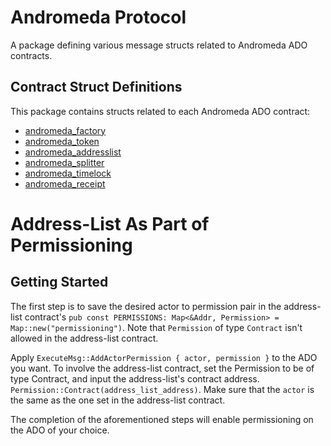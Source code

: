 # Andromeda Protocol

A package defining various message structs related to Andromeda ADO contracts.

## Contract Struct Definitions
This package contains structs related to each Andromeda ADO contract:
- [andromeda_factory](https://github.com/andromedaprotocol/andromeda-contracts/blob/main/packages/andromeda_protocol/src/factory.rs)
- [andromeda_token](https://github.com/andromedaprotocol/andromeda-contracts/blob/main/packages/andromeda_protocol/src/token.rs)
- [andromeda_addresslist](https://github.com/andromedaprotocol/andromeda-contracts/blob/main/packages/andromeda_protocol/src/address_list.rs)
- [andromeda_splitter](https://github.com/andromedaprotocol/andromeda-contracts/blob/main/packages/andromeda_protocol/src/splitter.rs)
- [andromeda_timelock](https://github.com/andromedaprotocol/andromeda-contracts/blob/main/packages/andromeda_protocol/src/timelock.rs)
- [andromeda_receipt](https://github.com/andromedaprotocol/andromeda-contracts/blob/main/packages/andromeda_protocol/src/receipt.rs) 

# Address-List As Part of Permissioning
## Getting Started
The first step is to save the desired actor to permission pair in the address-list contract's `pub const PERMISSIONS: Map<&Addr, Permission> = Map::new("permissioning")`.
Note that `Permission` of type `Contract` isn't allowed in the address-list contract.

Apply `ExecuteMsg::AddActorPermission { actor, permission }` to the ADO you want. 
To involve the address-list contract, set the Permission to be of type Contract, and input the address-list's contract address. `Permission::Contract(address_list_address)`.
Make sure that the `actor` is the same as the one set in the address-list contract.


The completion of the aforementioned steps will enable permissioning on the ADO of your choice.
